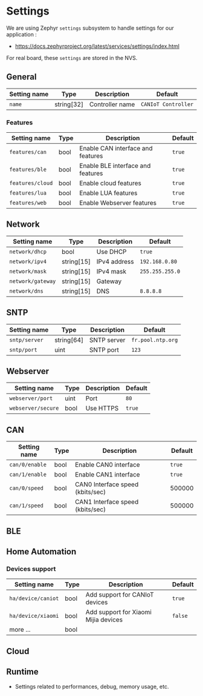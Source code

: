# Settings

We are using Zephyr `settings` subsystem to handle settings for our application :
- https://docs.zephyrproject.org/latest/services/settings/index.html

For real board, these `settings` are stored in the NVS.

## General

| Setting name | Type       | Description     | Default             |
| ------------ | ---------- | --------------- | ------------------- |
| `name`       | string[32] | Controller name | `CANIoT Controller` |

### Features

| Setting name     | Type | Description                       | Default |
| ---------------- | ---- | --------------------------------- | ------- |
| `features/can`   | bool | Enable CAN interface and features | `true`  |
| `features/ble`   | bool | Enable BLE interface and features | `true`  |
| `features/cloud` | bool | Enable cloud features             | `true`  |
| `features/lua`   | bool | Enable LUA features               | `true`  |
| `features/web`   | bool | Enable Webserver features         | `true`  |

## Network

| Setting name      | Type       | Description  | Default         |
| ----------------- | ---------- | ------------ | --------------- |
| `network/dhcp`    | bool       | Use DHCP     | `true`          |
| `network/ipv4`    | string[15] | IPv4 address | `192.168.0.80`  |
| `network/mask`    | string[15] | IPv4 mask    | `255.255.255.0` |
| `network/gateway` | string[15] | Gateway      |                 |
| `network/dns`     | string[15] | DNS          | `8.8.8.8`       |

## SNTP

| Setting name  | Type       | Description | Default           |
| ------------- | ---------- | ----------- | ----------------- |
| `sntp/server` | string[64] | SNTP server | `fr.pool.ntp.org` |
| `sntp/port`   | uint       | SNTP port   | `123`             |

## Webserver

| Setting name       | Type | Description | Default |
| ------------------ | ---- | ----------- | ------- |
| `webserver/port`   | uint | Port        | `80`    |
| `webserver/secure` | bool | Use HTTPS   | `true`  |


## CAN

| Setting name   | Type | Description                      | Default |
| -------------- | ---- | -------------------------------- | ------- |
| `can/0/enable` | bool | Enable CAN0 interface            | `true`  |
| `can/1/enable` | bool | Enable CAN1 interface            | `true`  |
| `can/0/speed`  | bool | CAN0 Interface speed (kbits/sec) | 500000  |
| `can/1/speed`  | bool | CAN1 Interface speed (kbits/sec) | 500000  |


## BLE

## Home Automation

### Devices support

| Setting name       | Type | Description                          | Default |
| ------------------ | ---- | ------------------------------------ | ------- |
| `ha/device/caniot` | bool | Add support for CANIoT devices       | `true`  |
| `ha/device/xiaomi` | bool | Add support for Xiaomi Mijia devices | `false`  |
| more ...           | bool |                                      |         |

## Cloud

## Runtime

- Settings related to performances, debug, memory usage, etc.